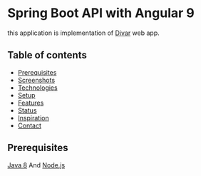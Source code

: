 # Spring Boot API with Angular 9
this application is implementation of [Divar](https://divar.ir/ "Divar's Homepage") web app.
## Table of contents
* [Prerequisites](#Prerequisites)
* [Screenshots](#screenshots)
* [Technologies](#technologies)
* [Setup](#setup)
* [Features](#features)
* [Status](#status)
* [Inspiration](#inspiration)
* [Contact](#contact)
## Prerequisites

[Java 8](https://www.oracle.com/java/technologies/javase/javase-jdk8-downloads.html "java's Homepage") And [Node.js](https://nodejs.org/en/ "nodejs's Homepage")
